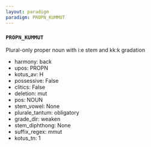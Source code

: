 ```yaml
---
layout: paradigm
paradigm: PROPN_KUMMUT
---
```

### ` PROPN_KUMMUT `

Plural-only proper noun with i:e stem and kk:k gradation
* harmony: back
* upos: PROPN
* kotus_av: H
* possessive: False
* clitics: False
* deletion: mut
* pos: NOUN
* stem_vowel: None
* plurale_tantum: obligatory
* grade_dir: weaken
* stem_diphthong: None
* suffix_regex: mmut
* kotus_tn: 1
